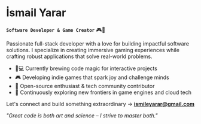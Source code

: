 # İsmail Yarar
**`Software Developer & Game Creator`** 🎮🚀

Passionate full-stack developer with a love for building impactful software solutions. I specialize in creating immersive gaming experiences while crafting robust applications that solve real-world problems.

- 👨💻 Currently brewing code magic for interactive projects
- 🎮 Developing indie games that spark joy and challenge minds
- 🔧 Open-source enthusiast & tech community contributor
- 🌱 Continuously exploring new frontiers in game engines and cloud tech

Let's connect and build something extraordinary → **ismileyarar@gmail.com**

*"Great code is both art and science – I strive to master both."*
